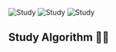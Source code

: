 ![Study](https://img.shields.io/badge/%20Swift%203.0-orange.svg)
![Study](https://img.shields.io/badge/%20ObjC%20-orange.svg)
![Study](https://img.shields.io/badge/%20Kotlin%201.1-orange.svg)

## Study Algorithm 🙈🙉
